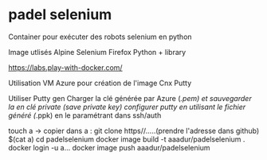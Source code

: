 # padel selenium
Container pour exécuter des robots selenium en python

Image utlisés
  Alpine
  Selenium 
  Firefox
  Python + library 


https://labs.play-with-docker.com/

Utilisation VM Azure pour création de l'image
Cnx Putty

Utiliser Putty gen
Charger la clé générée par Azure (*.pem) et sauvegarder la en clé private (save private key)
configurer putty en utilisant le fichier généré (*.ppk) en le paramétrant dans ssh/auth


touch a
-> copier dans a : git clone https//.....(prendre l'adresse dans github)
$(cat a)
cd padelselenium
docker image build -t aaadur/padelselenium .
docker login -u a...
docker image push aaadur/padelselenium

